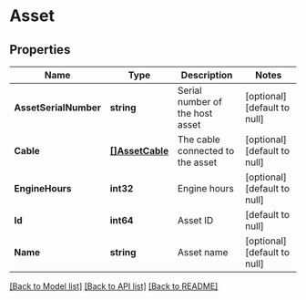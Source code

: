 # Asset

## Properties
Name | Type | Description | Notes
------------ | ------------- | ------------- | -------------
**AssetSerialNumber** | **string** | Serial number of the host asset | [optional] [default to null]
**Cable** | [**[]AssetCable**](Asset_cable.md) | The cable connected to the asset | [optional] [default to null]
**EngineHours** | **int32** | Engine hours | [optional] [default to null]
**Id** | **int64** | Asset ID | [default to null]
**Name** | **string** | Asset name | [optional] [default to null]

[[Back to Model list]](../README.md#documentation-for-models) [[Back to API list]](../README.md#documentation-for-api-endpoints) [[Back to README]](../README.md)


